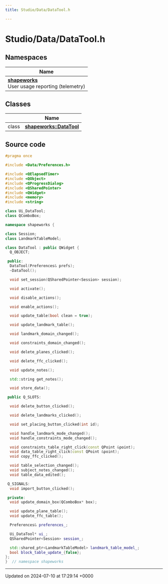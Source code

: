```yaml
---
title: Studio/Data/DataTool.h

---
```


# Studio/Data/DataTool.h



## Namespaces

| Name           |
| -------------- |
| **[shapeworks](../Namespaces/namespaceshapeworks.md)** <br>User usage reporting (telemetry)  |

## Classes

|                | Name           |
| -------------- | -------------- |
| class | **[shapeworks::DataTool](../Classes/classshapeworks_1_1DataTool.md)**  |




## Source code

```cpp
#pragma once

#include <Data/Preferences.h>

#include <QElapsedTimer>
#include <QObject>
#include <QProgressDialog>
#include <QSharedPointer>
#include <QWidget>
#include <memory>
#include <string>

class Ui_DataTool;
class QComboBox;

namespace shapeworks {

class Session;
class LandmarkTableModel;

class DataTool : public QWidget {
  Q_OBJECT;

 public:
  DataTool(Preferences& prefs);
  ~DataTool();

  void set_session(QSharedPointer<Session> session);

  void activate();

  void disable_actions();

  void enable_actions();

  void update_table(bool clean = true);

  void update_landmark_table();

  void landmark_domain_changed();

  void constraints_domain_changed();

  void delete_planes_clicked();

  void delete_ffc_clicked();

  void update_notes();

  std::string get_notes();

  void store_data();

 public Q_SLOTS:

  void delete_button_clicked();

  void delete_landmarks_clicked();

  void set_placing_button_clicked(int id);

  void handle_landmark_mode_changed();
  void handle_constraints_mode_changed();

  void constraints_table_right_click(const QPoint &point);
  void data_table_right_click(const QPoint &point);
  void copy_ffc_clicked();

  void table_selection_changed();
  void subject_notes_changed();
  void table_data_edited();

 Q_SIGNALS:
  void import_button_clicked();

 private:
  void update_domain_box(QComboBox* box);

  void update_plane_table();
  void update_ffc_table();

  Preferences& preferences_;

  Ui_DataTool* ui_;
  QSharedPointer<Session> session_;

  std::shared_ptr<LandmarkTableModel> landmark_table_model_;
  bool block_table_update_{false};
};
}  // namespace shapeworks
```


-------------------------------

Updated on 2024-07-10 at 17:29:14 +0000
